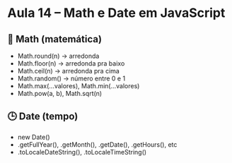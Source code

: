 # Aula 14 – Math e Date em JavaScript

## 📐 Math (matemática)
- Math.round(n) → arredonda
- Math.floor(n) → arredonda pra baixo
- Math.ceil(n) → arredonda pra cima
- Math.random() → número entre 0 e 1
- Math.max(...valores), Math.min(...valores)
- Math.pow(a, b), Math.sqrt(n)

## 🕒 Date (tempo)
- new Date()
- .getFullYear(), .getMonth(), .getDate(), .getHours(), etc
- .toLocaleDateString(), .toLocaleTimeString()
